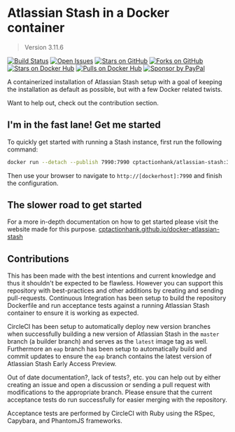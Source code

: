 # Atlassian Stash in a Docker container

> Version 3.11.6

[![Build Status](https://img.shields.io/circleci/project/cptactionhank/docker-atlassian-stash/3.11.6.svg)](https://circleci.com/gh/cptactionhank/docker-atlassian-stash) [![Open Issues](https://img.shields.io/github/issues/cptactionhank/docker-atlassian-stash.svg)](https://github.com/cptactionhank/docker-atlassian-stash/issues) [![Stars on GitHub](https://img.shields.io/github/stars/cptactionhank/docker-atlassian-stash.svg)](https://github.com/cptactionhank/docker-atlassian-stash/stargazers) [![Forks on GitHub](https://img.shields.io/github/forks/cptactionhank/docker-atlassian-stash.svg)](https://github.com/cptactionhank/docker-atlassian-stash/network) [![Stars on Docker Hub](https://img.shields.io/docker/stars/cptactionhank/atlassian-stash.svg)](https://hub.docker.com/r/cptactionhank/atlassian-stash/) [![Pulls on Docker Hub](https://img.shields.io/docker/pulls/cptactionhank/atlassian-stash.svg)](https://hub.docker.com/r/cptactionhank/atlassian-stash/) [![Sponsor by PayPal](https://img.shields.io/badge/sponsor-PayPal-blue.svg)](https://paypal.me/cptactionhank/5)

A containerized installation of Atlassian Stash setup with a goal of keeping the installation as default as possible, but with a few Docker related twists.

Want to help out, check out the contribution section.

## I'm in the fast lane! Get me started

To quickly get started with running a Stash instance, first run the following command:
```bash
docker run --detach --publish 7990:7990 cptactionhank/atlassian-stash:3.11.6
```

Then use your browser to navigate to `http://[dockerhost]:7990` and finish the configuration.

## The slower road to get started

For a more in-depth documentation on how to get started please visit the website made for this purpose. [cptactionhank.github.io/docker-atlassian-stash](https://cptactionhank.github.io/docker-atlassian-stash)

## Contributions

This has been made with the best intentions and current knowledge and thus it shouldn't be expected to be flawless. However you can support this repository with best-practices and other additions by creating and sending pull-requests. Continuous Integration has been setup to build the repository Dockerfile and run acceptance tests against a running Atlassian Stash container to ensure it is working as expected.

CircleCI has been setup to automatically deploy new version branches when successfully building a new version of Atlassian Stash in the `master` branch (a builder branch) and serves as the `latest` image tag as well. Furthermore an `eap` branch has been setup to automatically build and commit updates to ensure the `eap` branch contains the latest version of Atlassian Stash Early Access Preview.

Out of date documentation?, lack of tests?, etc. you can help out by either creating an issue and open a discussion or sending a pull request with modifications to the appropriate branch. Please ensure that the current acceptance tests do run successfully for easier merging with the repository.

Acceptance tests are performed by CircleCI with Ruby using the RSpec, Capybara, and PhantomJS frameworks.
